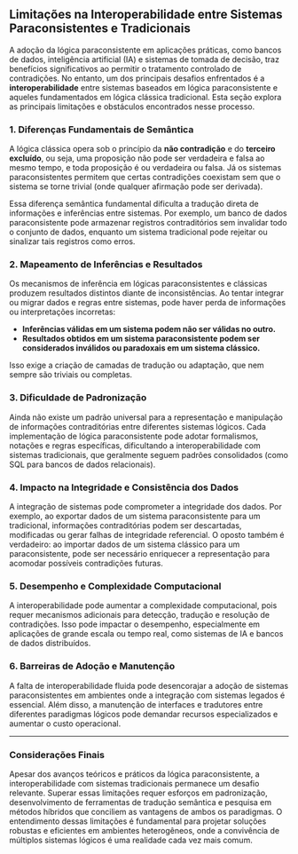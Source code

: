 
## Limitações na Interoperabilidade entre Sistemas Paraconsistentes e Tradicionais

A adoção da lógica paraconsistente em aplicações práticas, como bancos de dados, inteligência artificial (IA) e sistemas de tomada de decisão, traz benefícios significativos ao permitir o tratamento controlado de contradições. No entanto, um dos principais desafios enfrentados é a **interoperabilidade** entre sistemas baseados em lógica paraconsistente e aqueles fundamentados em lógica clássica tradicional. Esta seção explora as principais limitações e obstáculos encontrados nesse processo.

### 1. Diferenças Fundamentais de Semântica

A lógica clássica opera sob o princípio da **não contradição** e do **terceiro excluído**, ou seja, uma proposição não pode ser verdadeira e falsa ao mesmo tempo, e toda proposição é ou verdadeira ou falsa. Já os sistemas paraconsistentes permitem que certas contradições coexistam sem que o sistema se torne trivial (onde qualquer afirmação pode ser derivada).

Essa diferença semântica fundamental dificulta a tradução direta de informações e inferências entre sistemas. Por exemplo, um banco de dados paraconsistente pode armazenar registros contraditórios sem invalidar todo o conjunto de dados, enquanto um sistema tradicional pode rejeitar ou sinalizar tais registros como erros.

### 2. Mapeamento de Inferências e Resultados

Os mecanismos de inferência em lógicas paraconsistentes e clássicas produzem resultados distintos diante de inconsistências. Ao tentar integrar ou migrar dados e regras entre sistemas, pode haver perda de informações ou interpretações incorretas:

- **Inferências válidas em um sistema podem não ser válidas no outro.**
- **Resultados obtidos em um sistema paraconsistente podem ser considerados inválidos ou paradoxais em um sistema clássico.**

Isso exige a criação de camadas de tradução ou adaptação, que nem sempre são triviais ou completas.

### 3. Dificuldade de Padronização

Ainda não existe um padrão universal para a representação e manipulação de informações contraditórias entre diferentes sistemas lógicos. Cada implementação de lógica paraconsistente pode adotar formalismos, notações e regras específicas, dificultando a interoperabilidade com sistemas tradicionais, que geralmente seguem padrões consolidados (como SQL para bancos de dados relacionais).

### 4. Impacto na Integridade e Consistência dos Dados

A integração de sistemas pode comprometer a integridade dos dados. Por exemplo, ao exportar dados de um sistema paraconsistente para um tradicional, informações contraditórias podem ser descartadas, modificadas ou gerar falhas de integridade referencial. O oposto também é verdadeiro: ao importar dados de um sistema clássico para um paraconsistente, pode ser necessário enriquecer a representação para acomodar possíveis contradições futuras.

### 5. Desempenho e Complexidade Computacional

A interoperabilidade pode aumentar a complexidade computacional, pois requer mecanismos adicionais para detecção, tradução e resolução de contradições. Isso pode impactar o desempenho, especialmente em aplicações de grande escala ou tempo real, como sistemas de IA e bancos de dados distribuídos.

### 6. Barreiras de Adoção e Manutenção

A falta de interoperabilidade fluida pode desencorajar a adoção de sistemas paraconsistentes em ambientes onde a integração com sistemas legados é essencial. Além disso, a manutenção de interfaces e tradutores entre diferentes paradigmas lógicos pode demandar recursos especializados e aumentar o custo operacional.

___

### Considerações Finais

Apesar dos avanços teóricos e práticos da lógica paraconsistente, a interoperabilidade com sistemas tradicionais permanece um desafio relevante. Superar essas limitações requer esforços em padronização, desenvolvimento de ferramentas de tradução semântica e pesquisa em métodos híbridos que conciliem as vantagens de ambos os paradigmas. O entendimento dessas limitações é fundamental para projetar soluções robustas e eficientes em ambientes heterogêneos, onde a convivência de múltiplos sistemas lógicos é uma realidade cada vez mais comum.


